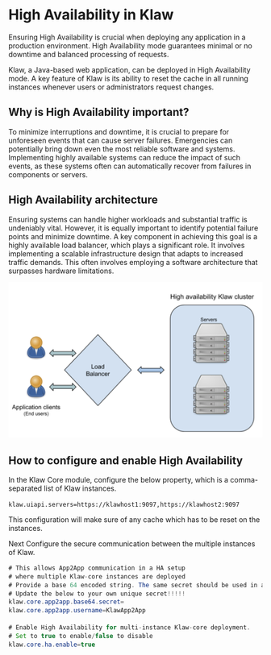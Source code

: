 # High Availability in Klaw

Ensuring High Availability is crucial when deploying any application in
a production environment. High Availability mode guarantees minimal or
no downtime and balanced processing of requests.

Klaw, a Java-based web application, can be deployed in High Availability
mode. A key feature of Klaw is its ability to reset the cache in all
running instances whenever users or administrators request changes.

## Why is High Availability important?

To minimize interruptions and downtime, it is crucial to prepare for
unforeseen events that can cause server failures. Emergencies can
potentially bring down even the most reliable software and systems.
Implementing highly available systems can reduce the impact of such
events, as these systems often can automatically recover from failures
in components or servers.

## High Availability architecture

Ensuring systems can handle higher workloads and substantial traffic is
undeniably vital. However, it is equally important to identify potential
failure points and minimize downtime. A key component in achieving this
goal is a highly available load balancer, which plays a significant
role. It involves implementing a scalable infrastructure design that
adapts to increased traffic demands. This often involves employing a
software architecture that surpasses hardware limitations.

![image](../../static/images/HA_Klaw.png)

## How to configure and enable High Availability

In the Klaw Core module, configure the below property, which is a
comma-separated list of Klaw instances.

`klaw.uiapi.servers=https://klawhost1:9097,https://klawhost2:9097`

This configuration will make sure of any cache which has to be reset on
the instances.

Next Configure the secure communication between the multiple instances of Klaw.

```java
# This allows App2App communication in a HA setup
# where multiple Klaw-core instances are deployed
# Provide a base 64 encoded string. The same secret should be used in all Instances.
# Update the below to your own unique secret!!!!!
klaw.core.app2app.base64.secret=
klaw.core.app2app.username=KlawApp2App

# Enable High Availability for multi-instance Klaw-core deployment.
# Set to true to enable/false to disable
klaw.core.ha.enable=true
```
